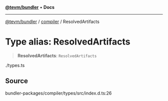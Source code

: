 [**@tevm/bundler**](../../README.md) • **Docs**

***

[@tevm/bundler](../../modules.md) / [compiler](../README.md) / ResolvedArtifacts

# Type alias: ResolvedArtifacts

> **ResolvedArtifacts**: `ResolvedArtifacts`

./types.ts

## Source

bundler-packages/compiler/types/src/index.d.ts:26
